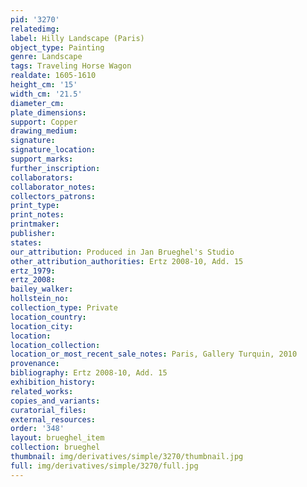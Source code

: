 ```yaml
---
pid: '3270'
relatedimg: 
label: Hilly Landscape (Paris)
object_type: Painting
genre: Landscape
tags: Traveling Horse Wagon
realdate: 1605-1610
height_cm: '15'
width_cm: '21.5'
diameter_cm: 
plate_dimensions: 
support: Copper
drawing_medium: 
signature: 
signature_location: 
support_marks: 
further_inscription: 
collaborators: 
collaborator_notes: 
collectors_patrons: 
print_type: 
print_notes: 
printmaker: 
publisher: 
states: 
our_attribution: Produced in Jan Brueghel's Studio
other_attribution_authorities: Ertz 2008-10, Add. 15
ertz_1979: 
ertz_2008: 
bailey_walker: 
hollstein_no: 
collection_type: Private
location_country: 
location_city: 
location: 
location_collection: 
location_or_most_recent_sale_notes: Paris, Gallery Turquin, 2010
provenance: 
bibliography: Ertz 2008-10, Add. 15
exhibition_history: 
related_works: 
copies_and_variants: 
curatorial_files: 
external_resources: 
order: '348'
layout: brueghel_item
collection: brueghel
thumbnail: img/derivatives/simple/3270/thumbnail.jpg
full: img/derivatives/simple/3270/full.jpg
---
```

